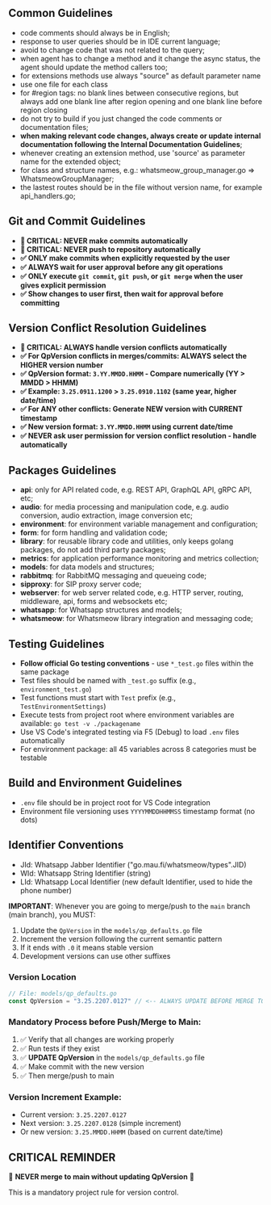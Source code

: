 ## Common Guidelines
* code comments should always be in English;
* response to user queries should be in IDE current language;
* avoid to change code that was not related to the query;
* when agent has to change a method and it change the async status, the agent should update the method callers too;
* for extensions methods use always "source" as default parameter name
* use one file for each class
* for #region tags: no blank lines between consecutive regions, but always add one blank line after region opening and one blank line before region closing
* do not try to build if you just changed the code comments or documentation files;
* **when making relevant code changes, always create or update internal documentation following the Internal Documentation Guidelines**;
* whenever creating an extension method, use 'source' as parameter name for the extended object;
* for class and structure names, e.g.: whatsmeow_group_manager.go => WhatsmeowGroupManager;
* the lastest routes should be in the file without version name, for example api_handlers.go;

## Git and Commit Guidelines
* **🚨 CRITICAL: NEVER make commits automatically**
* **🚨 CRITICAL: NEVER push to repository automatically**
* **✅ ONLY make commits when explicitly requested by the user**
* **✅ ALWAYS wait for user approval before any git operations**
* **✅ ONLY execute `git commit`, `git push`, or `git merge` when the user gives explicit permission**
* **✅ Show changes to user first, then wait for approval before committing**

## Version Conflict Resolution Guidelines
* **🚨 CRITICAL: ALWAYS handle version conflicts automatically**
* **✅ For QpVersion conflicts in merges/commits: ALWAYS select the HIGHER version number**
* **✅ QpVersion format: `3.YY.MMDD.HHMM` - Compare numerically (YY > MMDD > HHMM)**
* **✅ Example: `3.25.0911.1200` > `3.25.0910.1102` (same year, higher date/time)**
* **✅ For ANY other conflicts: Generate NEW version with CURRENT timestamp**
* **✅ New version format: `3.YY.MMDD.HHMM` using current date/time**
* **✅ NEVER ask user permission for version conflict resolution - handle automatically**

## Packages Guidelines
* **api**: only for API related code, e.g. REST API, GraphQL API, gRPC API, etc;
* **audio**: for media processing and manipulation code, e.g. audio conversion, audio extraction, image conversion etc;
* **environment**: for environment variable management and configuration;
* **form**: for form handling and validation code;
* **library**: for reusable library code and utilities, only keeps golang packages, do not add third party packages;
* **metrics**: for application performance monitoring and metrics collection;
* **models**: for data models and structures;
* **rabbitmq**: for RabbitMQ messaging and queueing code;
* **sipproxy**: for SIP proxy server code;
* **webserver**: for web server related code, e.g. HTTP server, routing, middleware, api, forms and websockets etc;
* **whatsapp**: for Whatsapp structures and models;
* **whatsmeow**: for Whatsmeow library integration and messaging code;


## Testing Guidelines
* **Follow official Go testing conventions** - use `*_test.go` files within the same package
* Test files should be named with `_test.go` suffix (e.g., `environment_test.go`)
* Test functions must start with `Test` prefix (e.g., `TestEnvironmentSettings`)
* Execute tests from project root where environment variables are available: `go test -v ./packagename`
* Use VS Code's integrated testing via F5 (Debug) to load `.env` files automatically
* For environment package: all 45 variables across 8 categories must be testable

## Build and Environment Guidelines
* `.env` file should be in project root for VS Code integration
* Environment file versioning uses `YYYYMMDDHHMMSS` timestamp format (no dots)

## Identifier Conventions
* JId: Whatsapp Jabber Identifier ("go.mau.fi/whatsmeow/types".JID)
* WId: Whatsapp String Identifier (string)
* LId: Whatsapp Local Identifier (new default Identifier, used to hide the phone number)

**IMPORTANT**: Whenever you are going to merge/push to the `main` branch (main branch), you MUST:
  1. Update the `QpVersion` in the `models/qp_defaults.go` file
  2. Increment the version following the current semantic pattern
  3. If it ends with `.0` it means stable version
  4. Development versions can use other suffixes

### Version Location
```go
// File: models/qp_defaults.go
const QpVersion = "3.25.2207.0127" // <-- ALWAYS UPDATE BEFORE MERGE TO MAIN
```

### Mandatory Process before Push/Merge to Main:
1. ✅ Verify that all changes are working properly
2. ✅ Run tests if they exist
3. ✅ **UPDATE QpVersion** in the `models/qp_defaults.go` file
4. ✅ Make commit with the new version
5. ✅ Then merge/push to main

### Version Increment Example:
- Current version: `3.25.2207.0127`
- Next version: `3.25.2207.0128` (simple increment)
- Or new version: `3.25.MMDD.HHMM` (based on current date/time)

## CRITICAL REMINDER
🚨 **NEVER merge to main without updating QpVersion** 🚨

This is a mandatory project rule for version control.

